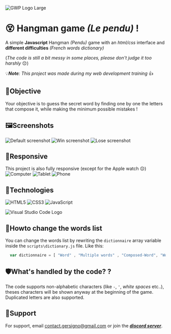 
![GWP Logo Large](https://raw.githubusercontent.com/Gersigno/gersigno.github.io/main/resources/gwp_logo_alpha.PNG)

# 😵 Hangman game *(Le pendu)* !
A simple **Javascript** Hangman *(Pendu)* game with an *html/css* interface and **different difficulties** *(French words dictionary)*

(*The code is still a bit messy in some places, please don't judge it too harshly* 😔)

💡***Note**: This project was made during my web development training* 👍

## 🥇Objective
Your objective is to guess the secret word by finding one by one the letters that compose it, while making the minimum possible mistakes !

## 🖼Screenshots
![Default screenshot](https://raw.githubusercontent.com/Gersigno/Hangman-Javascript/main/resources/previews/preview.png)
![Win screenshot](https://raw.githubusercontent.com/Gersigno/Hangman-Javascript/main/resources/previews/win_preview.png)
![Lose screenshot](https://raw.githubusercontent.com/Gersigno/Hangman-Javascript/main/resources/previews/lose%20preview.png)

## 📱Responsive
This project is also fully responsive (except for the Apple watch 😔)
![Computer](https://raw.githubusercontent.com/Gersigno/Hangman-Javascript/main/resources/previews/pendu_macbook.png)
![Tablet](https://raw.githubusercontent.com/Gersigno/Hangman-Javascript/main/resources/previews/pendu_tablet.png)
![Phone](https://raw.githubusercontent.com/Gersigno/Hangman-Javascript/main/resources/previews/pendu_mobile.png)

## 🧰Technologies
![HTML5](https://img.shields.io/badge/html5-%23E34F26.svg?style=flat&logo=html5&logoColor=white) 
![CSS3](https://img.shields.io/badge/css3-%231572B6.svg?style=flat&logo=css3&logoColor=white) 
![JavaScript](https://img.shields.io/badge/javascript-%23323330.svg?style=flat&logo=javascript&logoColor=white)

![Visual Studio Code Logo](https://img.shields.io/badge/Visual%20Code-1.85-007ACC?logo=visualstudiocode) 

## 📜Howto change the words list
You can change the words list by rewriting the `dictionnaire` array variable inside the `scripts\dictionary.js` file.
Like this:
```js
  var dictionnaire = [ "Word" , "Multiple words" , "Composed-Word", "Wow' BG Gersigno" ...];
```

## 🛡️What's handled by the code? ?
The code supports non-alphabetic characters (like `-`, `'`, *white spaces* etc..), theses characters will be shown anyway at the beginning of the game.
Duplicated letters are also supported.

## 🧐Support

For support, email contact.gersigno@gmail.com or join the ***[discord server](https://discord.gg/kr3mwwg8jR)***.
